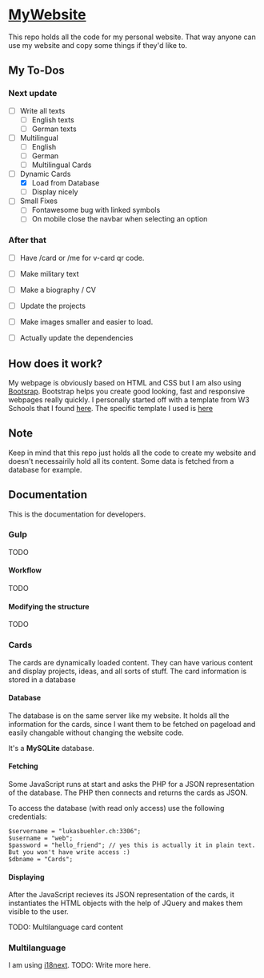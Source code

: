 # [MyWebsite](http://lukasbuehler.ch)
This repo holds all the code for my personal website. 
That way anyone can use my website and copy some things if they'd like to.

## My To-Dos
### Next update
- [ ] Write all texts
    - [ ] English texts 
    - [ ] German texts
- [ ] Multilingual
    - [ ] English
    - [ ] German
    - [ ] Multilingual Cards
- [ ] Dynamic Cards
    - [X] Load from Database
    - [ ] Display nicely
- [ ] Small Fixes
    - [ ] Fontawesome bug with linked symbols
    - [ ] On mobile close the navbar when selecting an option

### After that
- [ ] Have /card or /me for v-card qr code.
- [ ] Make military text
- [ ] Make a biography / CV
- [ ] Update the projects
- [ ] Make images smaller and easier to load.
- [ ] Actually update the dependencies


## How does it work?
My webpage is obviously based on HTML and CSS but I am also using [Bootsrap](https://getbootstrap.com/).
Bootstrap helps you create good looking, fast and responsive webpages really quickly. I personally started off with a template from W3 Schools that I found [here](https://www.w3schools.com/bootstrap/).
The specific template I used is [here](https://www.w3schools.com/bootstrap/bootstrap_theme_company.asp)

## Note
Keep in mind that this repo just holds all the code to create my website and doesn't necessairily hold all its content. Some data is fetched from a database for example.


## Documentation
This is the documentation for developers.

### Gulp
TODO

#### Workflow
TODO

#### Modifying the structure
TODO

### Cards 
The cards are dynamically loaded content. They can have various content and display projects, ideas, and all sorts of stuff. The card information is stored in a database

#### Database
The database is on the same server like my website.
It holds all the information for the cards, since I want them to be fetched on pageload and easily changable without changing the website code.

It's a **MySQLite** database.

#### Fetching
Some JavaScript runs at start and asks the PHP for a JSON representation of the database. The PHP then connects and returns the cards as JSON. 

To access the database (with read only access) use the following credentials:
```.php
$servername = "lukasbuehler.ch:3306";
$username = "web";
$password = "hello_friend"; // yes this is actually it in plain text. But you won't have write access :)
$dbname = "Cards";
```

#### Displaying
After the JavaScript recieves its JSON representation of the cards, it instantiates the HTML objects with the help of JQuery and makes them visible to the user.

TODO: Multilanguage card content

### Multilanguage

I am using [i18next](https://www.i18next.com/). 
TODO: Write more here.
